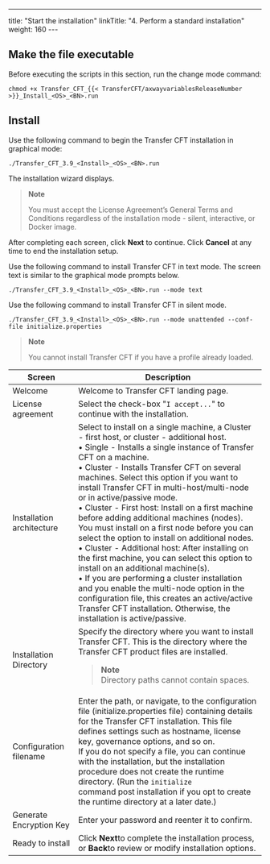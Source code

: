 ---
title: "Start the installation"
linkTitle: "4. Perform a standard installation"
weight: 160
---<span id="Make"></span>

## Make the file executable

Before executing the scripts in this section, run the change mode command:

`chmod +x Transfer_CFT_{{< TransferCFT/axwayvariablesReleaseNumber >}}_Install_<OS>_<BN>.run`

## Install

Use the following command to begin the Transfer CFT installation in graphical mode:

```
./Transfer_CFT_3.9_<Install>_<OS>_<BN>.run
```

The installation wizard displays.

> **Note**
>
> You must accept the License Agreement’s General Terms and Conditions regardless of the installation mode - silent, interactive, or Docker image.

After completing each screen, click **Next** to continue. Click **Cancel** at any time to end the installation setup.

Use the following command to install Transfer CFT in text mode. The screen text is similar to the graphical mode prompts below.

```
./Transfer_CFT_3.9_<Install>_<OS>_<BN>.run --mode text
```

Use the following command to install Transfer CFT in silent mode.

```
./Transfer_CFT_3.9_<Install>_<OS>_<BN>.run --mode unattended --conf-file initialize.properties
```

> **Note**
>
> You cannot install Transfer CFT if you have a profile already loaded.


| Screen  | Description  |
| --- | --- |
| Welcome  | Welcome to Transfer CFT landing page.  |
| License agreement  | Select the check-box "<code>I accept...</code>" to continue with the installation.  |
| Installation architecture  | Select to install on a single machine, a Cluster - first host, or cluster - additional host.<br/> • Single - Installs a single instance of Transfer CFT on a machine.<br/> • Cluster - Installs Transfer CFT on several machines. Select this option if you want to install Transfer CFT in multi-host/multi-node or in active/passive mode.<br/> • Cluster - First host: Install on a first machine before adding additional machines (nodes). You must install on a first node before you can select the option to install on additional nodes.<br/> • Cluster - Additional host: After installing on the first machine, you can select this option to install on an additional machine(s).<br/> • If you are performing a cluster installation and you enable the multi-node option in the configuration file, this creates an active/active Transfer CFT installation. Otherwise, the installation is active/passive. |
| Installation Directory  | Specify the directory where you want to install Transfer CFT. This is the directory where the Transfer CFT product files are installed. <blockquote> **Note**<br/> Directory paths cannot contain spaces.<br/> </blockquote>  |
| Configuration filename  | Enter the path, or navigate, to the configuration file (initialize.properties file) containing details for the Transfer CFT installation. This file defines settings such as hostname, license key, governance options, and so on.<br/> If you do not specify a file, you can continue with the installation, but the installation procedure does not create the runtime directory. (Run the <code>initialize </code>command post installation if you opt to create the runtime directory at a later date.) |
| Generate Encryption Key  | Enter your password and reenter it to confirm. |
| Ready to install | Click ****Next****to complete the installation process, or ****Back****to review or modify installation options. |


 
